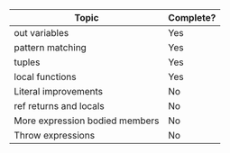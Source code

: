 | Topic | Complete? |
| --- | --- |
| out variables | Yes |
| pattern matching | Yes |
| tuples | Yes |
| local functions | Yes |
| Literal improvements | No |
| ref returns and locals | No |
| More expression bodied members | No |
| Throw expressions | No |